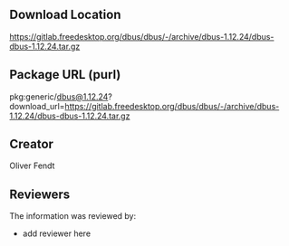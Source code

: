 ## Download Location

https://gitlab.freedesktop.org/dbus/dbus/-/archive/dbus-1.12.24/dbus-dbus-1.12.24.tar.gz

## Package URL (purl)

pkg:generic/dbus@1.12.24?download_url=https://gitlab.freedesktop.org/dbus/dbus/-/archive/dbus-1.12.24/dbus-dbus-1.12.24.tar.gz

## Creator

Oliver Fendt

## Reviewers

The information was reviewed by:

* add reviewer here
